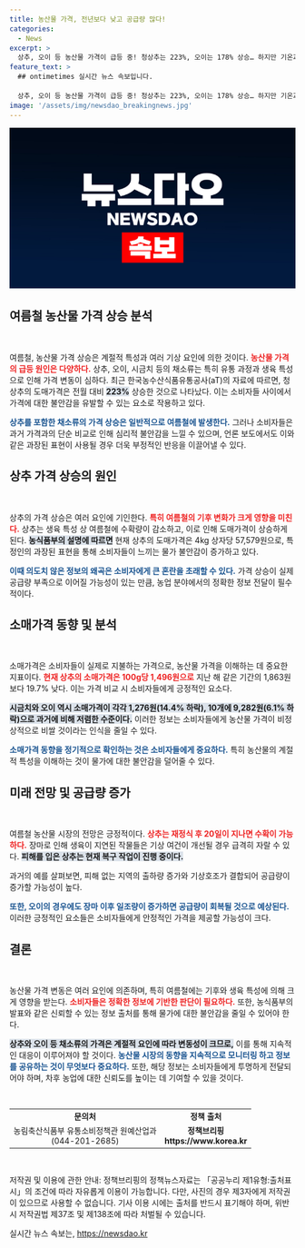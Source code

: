 ```yaml
---
title: 농산물 가격, 전년보다 낮고 공급량 많다!
categories:
  - News
excerpt: >
  상추, 오이 등 농산물 가격이 급등 중! 청상추는 223%, 오이는 178% 상승… 하지만 기온과 계절 특성을 고려한 공급 전망이 밝아! 소비자 여러분, 가격 변동에 주목하세요!
feature_text: >
  ## ontimetimes 실시간 뉴스 속보입니다.

  상추, 오이 등 농산물 가격이 급등 중! 청상추는 223%, 오이는 178% 상승… 하지만 기온과 계절 특성을 고려한 공급 전망이 밝아! 소비자 여러분, 가격 변동에 주목하세요!
image: '/assets/img/newsdao_breakingnews.jpg'
---
```


<p><img src="/assets/img/newsdao_breakingnews.jpg" alt="ontimetimes 속보" /></p>

<h2 data-ke-size="size26">여름철 농산물 가격 상승 분석</h2>

<p data-ke-size="size16">&nbsp;</p>

<p>여름철, 농산물 가격 상승은 계절적 특성과 여러 기상 요인에 의한 것이다. <b><span style="color: #ee2323;">농산물 가격의 급등 원인은 다양하다.</span></b> 상추, 오이, 시금치 등의 채소류는 특히 유통 과정과 생육 특성으로 인해 가격 변동이 심하다. 최근 한국농수산식품유통공사(aT)의 자료에 따르면, 청상추의 도매가격은 전월 대비 <b><span style="background-color: #21538527;">223%</b></span> 상승한 것으로 나타났다. 이는 소비자들 사이에서 가격에 대한 불안감을 유발할 수 있는 요소로 작용하고 있다.</p>

<p><b><span style="color: #1a5490;">상추를 포함한 채소류의 가격 상승은 일반적으로 여름철에 발생한다.</span></b> 그러나 소비자들은 과거 가격과의 단순 비교로 인해 심리적 불안감을 느낄 수 있으며, 언론 보도에서도 이와 같은 과장된 표현이 사용될 경우 더욱 부정적인 반응을 이끌어낼 수 있다.</p>

<h2 data-ke-size="size26">상추 가격 상승의 원인</h2>

<p data-ke-size="size16">&nbsp;</p>

<p>상추의 가격 상승은 여러 요인에 기인한다. <b><span style="color: #ee2323;">특히 여름철의 기후 변화가 크게 영향을 미친다.</span></b> 상추는 생육 특성 상 여름철에 수확량이 감소하고, 이로 인해 도매가격이 상승하게 된다. <b><span style="background-color: #21538527;">농식품부의 설명에 따르면</span></b> 현재 상추의 도매가격은 4kg 상자당 57,579원으로, 특정인의 과장된 표현을 통해 소비자들이 느끼는 물가 불안감이 증가하고 있다.</p>

<p><b><span style="color: #1a5490;">이때 의도치 않은 정보의 왜곡은 소비자에게 큰 혼란을 초래할 수 있다.</span></b> 가격 상승이 실제 공급량 부족으로 이어질 가능성이 있는 만큼, 농업 분야에서의 정확한 정보 전달이 필수적이다. </p>

<h2 data-ke-size="size26">소매가격 동향 및 분석</h2>

<p data-ke-size="size16">&nbsp;</p>

<p>소매가격은 소비자들이 실제로 지불하는 가격으로, 농산물 가격을 이해하는 데 중요한 지표이다. <b><span style="color: #ee2323;">현재 상추의 소매가격은 100g당 1,496원으로</span></b> 지난 해 같은 기간의 1,863원보다 19.7% 낮다. 이는 가격 비교 시 소비자들에게 긍정적인 요소다.</p>

<p><b><span style="background-color: #21538527;">시금치와 오이 역시 소매가격이 각각 1,276원(14.4% 하락), 10개에 9,282원(6.1% 하락)으로 과거에 비해 저렴한 수준이다.</span></b> 이러한 정보는 소비자들에게 농산물 가격이 비정상적으로 비쌀 것이라는 인식을 줄일 수 있다.</p>

<p><b><span style="color: #1a5490;">소매가격 동향을 정기적으로 확인하는 것은 소비자들에게 중요하다.</span></b> 특히 농산물의 계절적 특성을 이해하는 것이 물가에 대한 불안감을 덜어줄 수 있다.</p>

<h2 data-ke-size="size26">미래 전망 및 공급량 증가</h2>

<p data-ke-size="size16">&nbsp;</p>

<p>여름철 농산물 시장의 전망은 긍정적이다. <b><span style="color: #ee2323;">상추는 재정식 후 20일이 지나면 수확이 가능하다.</span></b> 장마로 인해 생육이 지연된 작물들은 기상 여건이 개선될 경우 급격히 자랄 수 있다. <b><span style="background-color: #21538527;">피해를 입은 상추는 현재 복구 작업이 진행 중이다.</span></b></p>

<p>과거의 예를 살펴보면, 피해 없는 지역의 출하량 증가와 기상호조가 결합되어 공급량이 증가할 가능성이 높다. </p>

<p><b><span style="color: #1a5490;">또한, 오이의 경우에도 장마 이후 일조량이 증가하면 공급량이 회복될 것으로 예상된다.</span></b> 이러한 긍정적인 요소들은 소비자들에게 안정적인 가격을 제공할 가능성이 크다.</p>

<h2 data-ke-size="size26">결론</h2>

<p data-ke-size="size16">&nbsp;</p>

<p>농산물 가격 변동은 여러 요인에 의존하며, 특히 여름철에는 기후와 생육 특성에 의해 크게 영향을 받는다. <b><span style="color: #ee2323;">소비자들은 정확한 정보에 기반한 판단이 필요하다.</span></b> 또한, 농식품부의 발표와 같은 신뢰할 수 있는 정보 출처를 통해 물가에 대한 불안감을 줄일 수 있어야 한다.</p>

<p><b><span style="background-color: #21538527;">상추와 오이 등 채소류의 가격은 계절적 요인에 따라 변동성이 크므로,</span></b> 이를 통해 지속적인 대응이 이루어져야 할 것이다. <b><span style="color: #1a5490;">농산물 시장의 동향을 지속적으로 모니터링 하고 정보를 공유하는 것이 무엇보다 중요하다.</span></b> 또한, 해당 정보는 소비자들에게 투명하게 전달되어야 하며, 차후 농업에 대한 신뢰도를 높이는 데 기여할 수 있을 것이다.</p>

<p data-ke-size="size16">&nbsp;</p>

<table>
<tr>
<td style="text-align: center; height: 17px;"><b>문의처</b></td>
<td style="text-align: center; height: 17px;"><b>정책 출처</b></td>
</tr>
<tr>
<td style="text-align: center; height: 17px;">농림축산식품부 유통소비정책관 원예산업과<br>(044-201-2685)</td>
<td style="text-align: center; height: 17px;"><b>정책브리핑<br>https://www.korea.kr</b></td>
</tr>
</table>

<p data-ke-size="size16">&nbsp;</p>

<p>저작권 및 이용에 관한 안내: 정책브리핑의 정책뉴스자료는 「공공누리 제1유형:출처표시」의 조건에 따라 자유롭게 이용이 가능합니다. 다만, 사진의 경우 제3자에게 저작권이 있으므로 사용할 수 없습니다. 기사 이용 시에는 출처를 반드시 표기해야 하며, 위반 시 저작권법 제37조 및 제138조에 따라 처벌될 수 있습니다.</p>
실시간 뉴스 속보는, <a href="https://newsdao.kr" rel="dofollow">https://newsdao.kr</a>


